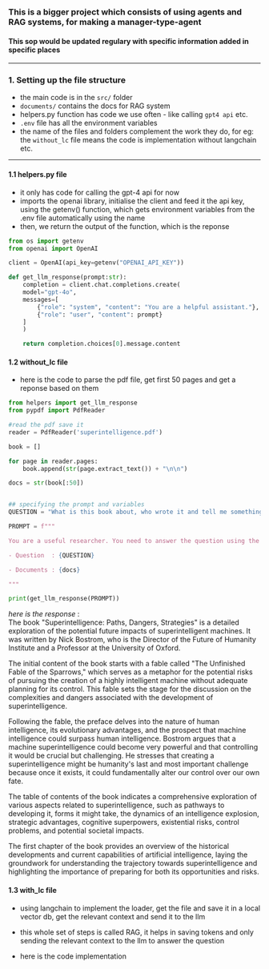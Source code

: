 ### This is a bigger project which consists of using agents and RAG systems, for making a manager-type-agent
#### This sop would be updated regulary with specific information added in specific places
---
### 1. Setting up the file structure

- the main code is in the ```src/``` folder
- ```documents/``` contains the docs for RAG system
- helpers.py function has code we use often - like calling ```gpt4 api``` etc.
- ```.env``` file has all the environment variables
- the name of the files and folders complement the work they do, for eg: the ```without_lc``` file means the code is implementation without langchain etc.
---

#### 1.1 helpers.py file

- it only has code for calling the gpt-4 api for now
- imports the openai library, initialise the client and feed it the api key, using the getenv() function, which gets environment variables from the .env file automatically using the name
- then, we return the output of the function, which is the reponse

```python
from os import getenv
from openai import OpenAI

client = OpenAI(api_key=getenv("OPENAI_API_KEY"))

def get_llm_response(prompt:str):
    completion = client.chat.completions.create(
    model="gpt-4o",
    messages=[
        {"role": "system", "content": "You are a helpful assistant."},
        {"role": "user", "content": prompt}
    ]
    )

    return completion.choices[0].message.content

```


#### 1.2  without_lc file

- here is the code to parse the pdf file, get first 50 pages and get a reponse based on them
```python
from helpers import get_llm_response
from pypdf import PdfReader 

#read the pdf save it
reader = PdfReader('superintelligence.pdf') 

book = []

for page in reader.pages:
    book.append(str(page.extract_text()) + "\n\n")

docs = str(book[:50])


## specifying the prompt and variables
QUESTION = "What is this book about, who wrote it and tell me something about the initial content ?"

PROMPT = f"""    

You are a useful researcher. You need to answer the question using the documents given below.

- Question  : {QUESTION}

- Documents : {docs}

"""

print(get_llm_response(PROMPT))

```

*here is the response* : <br>
The book "Superintelligence: Paths, Dangers, Strategies" is a detailed exploration of the potential future impacts of superintelligent machines. It was written by Nick Bostrom, who is the Director of the Future of Humanity Institute and a Professor at the University of Oxford.

The initial content of the book starts with a fable called "The Unfinished Fable of the Sparrows," which serves as a metaphor for the potential risks of pursuing the creation of a highly intelligent machine without adequate planning for its control. This fable sets the stage for the discussion on the complexities and dangers associated with the development of superintelligence.

Following the fable, the preface delves into the nature of human intelligence, its evolutionary advantages, and the prospect that machine intelligence could surpass human intelligence. Bostrom argues that a machine superintelligence could become very powerful and that controlling it would be crucial but challenging. He stresses that creating a superintelligence might be humanity's last and most important challenge because once it exists, it could fundamentally alter our control over our own fate.

The table of contents of the book indicates a comprehensive exploration of various aspects related to superintelligence, such as pathways to developing it, forms it might take, the dynamics of an intelligence explosion, strategic advantages, cognitive superpowers, existential risks, control problems, and potential societal impacts.

The first chapter of the book provides an overview of the historical developments and current capabilities of artificial intelligence, laying the groundwork for understanding the trajectory towards superintelligence and highlighting the importance of preparing for both its opportunities and risks.

#### 1.3 with_lc file

- using langchain to implement the loader, get the file and save it in a local vector db, get the relevant context and send it to the llm

- this whole set of steps is called RAG, it helps in saving tokens and only sending the relevant context to the llm to answer the question

- here is the code implementation

